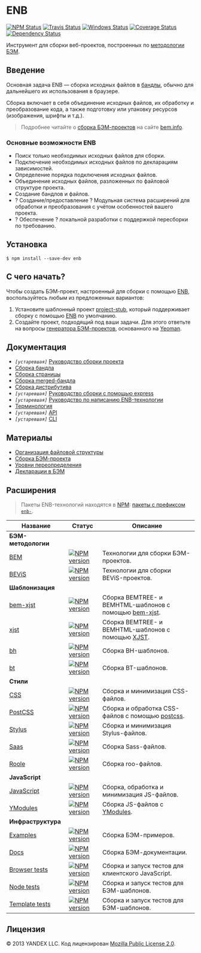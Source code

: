 # ENB

[![NPM Status][npm-img]][npm]
[![Travis Status][test-img]][travis]
[![Windows Status][appveyor-img]][appveyor]
[![Coverage Status][coveralls-img]][coveralls]
[![Dependency Status][david-img]][david]

[npm]:           http://www.npmjs.org/package/enb
[npm-img]:       https://img.shields.io/npm/v/enb.svg

[travis]:        https://travis-ci.org/enb/enb
[test-img]:      https://img.shields.io/travis/enb/enb/master.svg?label=tests

[appveyor]:      https://ci.appveyor.com/project/blond/enb
[appveyor-img]:  https://img.shields.io/appveyor/ci/blond/enb/master.svg?label=windows

[coveralls]:     https://coveralls.io/r/enb/enb?branch=master
[coveralls-img]: https://img.shields.io/coveralls/enb/enb/master.svg

[david]:         https://david-dm.org/enb/enb
[david-img]:     https://img.shields.io/david/enb/enb/master.svg

Инструмент для сборки веб-проектов, построенных по [методологии БЭМ](https://ru.bem.info/methodology/).

## Введение

Основная задача ENB — сборка исходных файлов в [бандлы](https://github.com/bem-site/bem-method/blob/bem-info-data/method/build/build.ru.md#Введение), обычно для дальнейшего их использования в браузере.

Сборка включает в себя объединение исходных файлов, их обработку и преобразование кода, а также подготовку или упаковку ресурсов (изображения, шрифты и т.д.).

> Подробнее читайте о [сборка БЭМ-проектов](https://ru.bem.info/methodology/build/) на сайте [bem.info](https://ru.bem.info/).

### Основные возможности ENB

* Поиск только необходимых исходных файлов для сборки.
* Подключение необходимых исходных файлов по декларациям зависимостей.
* Определение порядка подключения исходных файлов.
* Объединение исходных файлов, разложенных по файловой структуре проекта.
* Создание бандлов и файлов.
* ? Создание/предоставление ? Модульная система расширений для обработки и преобразования с учётом особенностей вашего проекта.
* ? Обеспечение ? локальной разработки с поддержкой пересборки по требованию.

## Установка

```shell
$ npm install --save-dev enb
```

## С чего начать?

Чтобы создать БЭМ-проект, настроенный для сборки с помощью [ENB](https://ru.bem.info/toolbox/enb/), воспользуйтесь любым из предложенных вариантов:

1. Установите шаблонный проект [project-stub](https://ru.bem.info/platform/project-stub/), который поддерживает сборку с помощью [ENB](https://ru.bem.info/toolbox/enb/) по умолчанию.
1. Создайте проект, подходящий под ваши задачи. Для этого ответьте на вопросы [генератора БЭМ-проектов](https://github.com/bem/generator-bem-stub/blob/master/README.ru.md), основанного на [Yeoman](http://yeoman.io/).

## Документация

* *`[устаревшая]`* [Руководство сборки проекта](./docs/guides/build-project.ru.md)
* [Сборка бандла](https://github.com/enb/enb-bem-techs/blob/master/docs/build-bundle.md)
* [Сборка страницы](https://github.com/enb/enb-bem-techs/blob/master/docs/build-page.md)
* [Сборка merged-бандла](https://github.com/enb/enb-bem-techs/blob/master/docs/build-merged-bundle.md)
* [Сборка дистрибутива](https://github.com/enb/enb-bem-techs/blob/master/docs/build-dist.md)
* *`[устаревшая]`* [Руководство сборки с помощью express](./docs/guides/express.ru.md)
* *`[устаревшая]`* [Руководство по написанию ENB-технологии](./docs/guides/write-tech.ru.md)
* [Терминология](./docs/terms.ru.md)
* *`[устаревшая]`* [API](./docs/api.ru.md)
* *`[устаревшая]`* [CLI](./docs/cli.ru.md)

## Материалы

* [Организация файловой структуры](https://ru.bem.info/methodology/filestructure/)
* [Сборка БЭМ-проекта](https://ru.bem.info/methodology/build/)
* [Уровни переопределения](https://ru.bem.info/methodology/redefinition-levels/)
* [Декларации в БЭМ](https://ru.bem.info/methodology/declarations/)

## Расширения

> Пакеты ENB-технологий находятся в [NPM](https://www.npmjs.com): [пакеты с префиксом `enb-`](https://www.npmjs.com/search?q=enb).

| Название | Статус | Описание |
| -------- | ------ | -------- |
| **БЭМ-методологии** |||
[BEM](https://github.com/enb/enb-bem-techs) | [![NPM version](https://img.shields.io/npm/v/enb-bem-techs.svg)](https://www.npmjs.org/package/enb-bem-techs) | Технологии для сборки БЭМ-проектов.
[BEViS](https://github.com/enb-make/enb-bevis) | [![NPM version](https://img.shields.io/npm/v/enb-bevis.svg)](https://www.npmjs.org/package/enb-bevis) | Технологии для сборки BEViS-проектов.
| **Шаблонизация** ||| 
[bem-xjst](https://github.com/enb/enb-bemxjst) | [![NPM version](https://img.shields.io/npm/v/enb-bemxjst.svg)](https://www.npmjs.org/package/enb-bemxjst) | Сборка BEMTREE- и BEMHTML-шаблонов с помощью [bem-xjst](https://github.com/bem/bem-xjst).
[xjst](https://github.com/enb/enb-xjst) | [![NPM version](https://img.shields.io/npm/v/enb-xjst.svg)](https://www.npmjs.org/package/enb-xjst) | Сборка BEMTREE- и BEMHTML-шаблонов с помощью [XJST](https://github.com/veged/xjst).
[bh](https://github.com/enb/enb-bh) | [![NPM version](https://img.shields.io/npm/v/enb-bh.svg)](https://www.npmjs.org/package/enb-bh) | Сборка BH-шаблонов.
[bt](https://github.com/enb/enb-bt) | [![NPM version](https://img.shields.io/npm/v/enb-bt.svg)](https://www.npmjs.org/package/enb-bt) | Сборка BT-шаблонов.
| **Стили** ||| 
[CSS](https://github.com/enb/enb-css) | [![NPM version](https://img.shields.io/npm/v/enb-css.svg)](https://www.npmjs.org/package/enb-css) | Сборка и минимизация CSS-файлов.
[PostCSS](https://github.com/enb/enb-postcss) | [![NPM version](https://img.shields.io/npm/v/enb-postcss.svg)](https://www.npmjs.org/package/enb-postcss) | Сборка и обработка CSS-файлов с помощью [postcss](https://github.com/postcss/postcss).
[Stylus](https://github.com/enb/enb-stylus) | [![NPM version](https://img.shields.io/npm/v/enb-stylus.svg)](https://www.npmjs.org/package/enb-stylus) | Сборка и минимизация Stylus-файлов.
[Saas](https://github.com/enb/enb-sass) | [![NPM version](https://img.shields.io/npm/v/enb-sass.svg)](https://www.npmjs.org/package/enb-sass) | Сборка Sass-файлов.
[Roole](https://github.com/enb/enb-roole) | [![NPM version](https://img.shields.io/npm/v/enb-roole.svg)](https://www.npmjs.org/package/enb-roole) | Сборка roo-файлов.
| **JavaScript** ||| 
[JavaScript](https://github.com/enb/enb-js) | [![NPM version](https://img.shields.io/npm/v/enb-js.svg)](https://www.npmjs.org/package/enb-js) | Сборка, обработка и минимизация JS-файлов.
[YModules](https://github.com/enb/enb-modules) | [![NPM version](https://img.shields.io/npm/v/enb-modules.svg)](https://www.npmjs.org/package/enb-modules) | Сборка JS-файлов c [YModules](https://github.com/ymaps/modules).
| **Инфраструктура** ||| 
[Examples](https://github.com/enb/enb-bem-examples) | [![NPM version](https://img.shields.io/npm/v/enb-bem-examples.svg)](https://www.npmjs.org/package/enb-bem-examples) | Сборка БЭМ-примеров.
[Docs](https://github.com/enb/enb-bem-docs) | [![NPM version](https://img.shields.io/npm/v/enb-bem-docs.svg)](https://www.npmjs.org/package/enb-bem-docs) | Сборка БЭМ-документации.
[Browser tests](https://github.com/enb/enb-bem-specs) | [![NPM version](https://img.shields.io/npm/v/enb-bem-specs.svg)](https://www.npmjs.org/package/enb-bem-specs) | Сборка и запуск тестов для клиентского JavaScript.
[Node tests](https://github.com/enb/enb-bem-node-specs) | [![NPM version](https://img.shields.io/npm/v/enb-bem-node-specs.svg)](https://www.npmjs.org/package/enb-bem-node-specs) | Сборка и запуск тестов для БЭМ-шаблонов.
[Template tests](https://github.com/enb/enb-bem-tmpl-specs) | [![NPM version](https://img.shields.io/npm/v/enb-bem-tmpl-specs.svg)](https://www.npmjs.org/package/enb-bem-tmpl-specs) | Сборка и запуск тестов для БЭМ-шаблонов.

## Лицензия

© 2013 YANDEX LLC. Код лицензирован [Mozilla Public License 2.0](LICENSE.txt).
